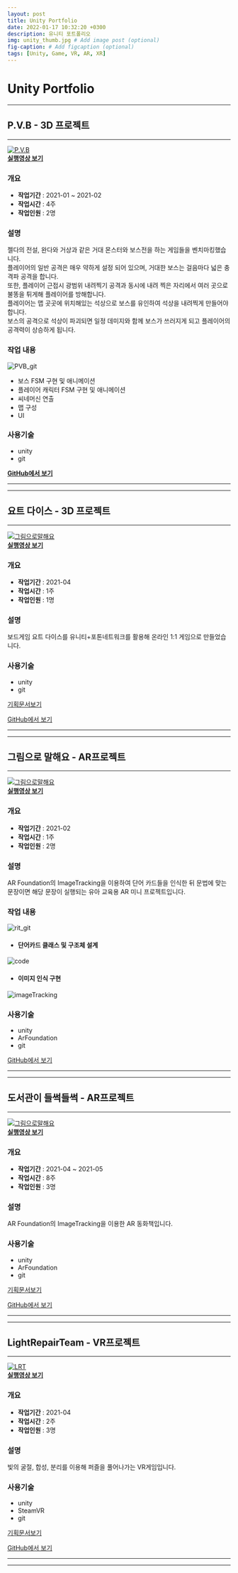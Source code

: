 ```yaml
---
layout: post
title: Unity Portfolio
date: 2022-01-17 10:32:20 +0300
description: 유니티 포트폴리오
img: unity_thumb.jpg # Add image post (optional)
fig-caption: # Add figcaption (optional)
tags: [Unity, Game, VR, AR, XR]
---
```


# Unity Portfolio
---  

## P.V.B - 3D 프로젝트
---

[![P.V.B](http://img.youtube.com/vi/alLSPT_2J0g/0.jpg)](https://youtu.be/alLSPT_2J0g?t=0s)  
**[실행영상 보기](https://youtu.be/alLSPT_2J0g?t=0s)**

### 개요

* **작업기간** : 2021-01 ~ 2021-02
* **작업시간** : 4주
* **작업인원** : 2명
   

### 설명

젤다의 전설, 완다와 거상과 같은 거대 몬스터와 보스전을 하는 게임들을 벤치마킹했습니다.   
플레이어의 일반 공격은 매우 약하게 설정 되어 있으며, 거대한 보스는 걸음마다 넓은 충격파 공격을 합니다.   
또한, 플레이어 근접시 광범위 내려찍기 공격과 동시에 내려 찍은 자리에서 여러 곳으로 불똥을 튀게해 플레이어를 방해합니다.   
플레이어는 맵 곳곳에 위치해있는 석상으로 보스를 유인하여 석상을 내려찍게 만들어야 합니다.   
보스의 공격으로 석상이 파괴되면 일정 데미지와 함께 보스가 쓰러지게 되고 플레이어의 공격력이 상승하게 됩니다.   


### 작업 내용

![PVB_git]({{site.baseurl}}/assets/img/unity/pvb/pvb2.png)

* 보스 FSM 구현 및 애니메이션
* 플레이어 캐릭터 FSM 구현 및 애니메이션
* 씨네머신 연출
* 맵 구성
* UI   

### 사용기술
* unity
* git

**[GitHub에서 보기](https://github.com/fadak0828/PVB)**

---  
---

## 요트 다이스 - 3D 프로젝트
---   
[![그림으로말해요](http://img.youtube.com/vi/iY2gpxN3E_w/0.jpg)](https://youtu.be/iY2gpxN3E_w?t=0s)  
**[실행영상 보기](https://youtu.be/iY2gpxN3E_w?t=0s)**

### 개요

* **작업기간** : 2021-04
* **작업시간** : 1주
* **작업인원** : 1명
   

### 설명
보드게임 요트 다이스를 유니티+포톤네트워크를 활용해 온라인 1:1 게임으로 만들었습니다.

### 사용기술
* unity
* git

[기획문서보기](https://docs.google.com/presentation/d/1j03oFwmlttczcpU7Sk60vjlVZYZg8P7-GZPp5lujpIM/edit?usp=sharing)

[GitHub에서 보기](https://github.com/fadak0828/Yacht)

---  
---

## 그림으로 말해요 - AR프로젝트
---   

[![그림으로말해요](http://img.youtube.com/vi/5IB8C9m9IWo/0.jpg)](https://youtu.be/5IB8C9m9IWo?t=0s)  
**[실행영상 보기](https://youtu.be/5IB8C9m9IWo?t=0s)**

### 개요

* **작업기간** : 2021-02
* **작업시간** : 1주
* **작업인원** : 2명
   

### 설명
AR Foundation의 ImageTracking을 이용하여 단어 카드들을 인식한 뒤 문법에 맞는 문장이면 해당 문장이 실행되는 유아 교육용 AR 미니 프로젝트입니다.

### 작업 내용

![rit_git]({{site.baseurl}}/assets/img/unity/rit/rit_git.png)
* #### 단어카드 클래스 및 구조체 설계
![code]({{site.baseurl}}/assets/img/unity/rit/code.png)
* #### 이미지 인식 구현
![imageTracking]({{site.baseurl}}/assets/img/unity/rit/imageTracking.png)

### 사용기술
* unity
* ArFoundation
* git

[GitHub에서 보기](https://github.com/fadak0828/Rabbit_Is_Turtle)

---  
---


## 도서관이 들썩들썩 - AR프로젝트
---   
[![그림으로말해요](http://img.youtube.com/vi/E5wTwc2zwEI/0.jpg)](https://youtu.be/E5wTwc2zwEI?t=0s)  
**[실행영상 보기](https://youtu.be/E5wTwc2zwEI?t=0s)**

### 개요

* **작업기간** : 2021-04 ~ 2021-05
* **작업시간** : 8주
* **작업인원** : 3명
   

### 설명
AR Foundation의 ImageTracking을 이용한 AR 동화책입니다.

### 사용기술
* unity
* ArFoundation
* git
      
[기획문서보기]({{site.baseurl}}/assets/img/unity/librarying/documents.pdf)

[GitHub에서 보기](https://github.com/fadak0828/Librarying)

---  
---

## LightRepairTeam - VR프로젝트
---   
[![LRT](http://img.youtube.com/vi/1J9_9gB64bw/0.jpg)](https://youtu.be/1J9_9gB64bw?t=0s)  
**[실행영상 보기](https://youtu.be/1J9_9gB64bw?t=0s)**

### 개요

* **작업기간** : 2021-04
* **작업시간** : 2주
* **작업인원** : 3명
   

### 설명
빛의 굴절, 합성, 분리를 이용해 퍼즐을 풀어나가는 VR게임입니다.

### 사용기술
* unity
* SteamVR
* git
      
[기획문서보기]({{site.baseurl}}/assets/img/unity/LRT.pdf)

[GitHub에서 보기](https://github.com/fadak0828/Librarying)

---  
---